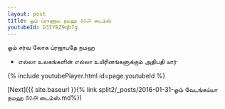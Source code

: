 ```yaml
---
layout: post
title: ஓம் ப்ராணாய நமஹ ௧௦௮ டைம்ஸ்
youtubeId: D3IYBZ9qb7g
---
```

 
 
 ஓம் சர்வ லோக ப்ரஜாபதே நமஹ  
 
 -  எல்லா உலகங்களின் எல்லா உயிரினங்களுக்கும் அதிபதி யார் 
 
  
 
  
 
 
 
 
 
 


{% include youtubePlayer.html id=page.youtubeId %}
 
[Next]({{ site.baseurl }}{% link  split2/_posts/2016-01-31-ஓம் வேடங்கய்யா நமஹ ௧௦௮ டைம்ஸ்.md%})
 
